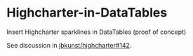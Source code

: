 # Highcharter-in-DataTables
Insert Highcharter sparklines in DataTables (proof of concept)

See discussion in [jbkunst/highcharter#142](https://github.com/jbkunst/highcharter/issues/142).
